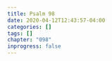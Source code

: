 ```yaml
---
title: Psalm 98
date: 2020-04-12T12:43:57-04:00
categories: []
tags: []
chapter: "098"
inprogress: false
---
```


